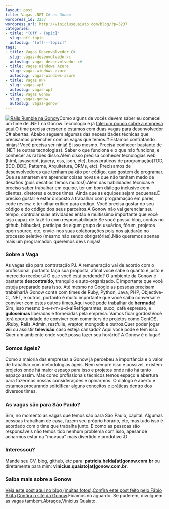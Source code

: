 ```yaml
--- 
layout: post
title: Vagas .NET C# na Gonow
wordpress_id: 3237
wordpress_url: http://viniciusquaiato.com/blog/?p=3237
categories: 
- title: "[Off - Topic]"
  slug: off-topic
  autoslug: "[off---topic]"
tags: 
- title: Vagas Desenvolvedor C#
  slug: vagas-desenvolvedor-c
  autoslug: vagas-desenvolvedor-c#
- title: Vagas Windows Azure
  slug: vagas-windows-azure
  autoslug: vagas-windows-azure
- title: Vagas WPF
  slug: vagas-wpf
  autoslug: vagas-wpf
- title: Vagas Gonow
  slug: vagas-gonow
  autoslug: vagas-gonow
---
```

[![](http://viniciusquaiato.com/blog/wp-content/uploads/2011/02/IMG_0673_original-300x224.jpg "Rails Rumble na Gonow")](http://viniciusquaiato.com/blog/wp-content/uploads/2011/02/IMG_0673_original.jpg)Como alguns de vocês devem saber eu comecei um time de .NET na Gonow Tecnologia e já [falei um pouco sobre a empresa aqui](http://viniciusquaiato.com/blog/gonow-tecnologia/).O time precisa crescer e estamos com duas vagas para desenvolvedor C# abertas. Abaixo seguem algumas das necessidades técnicas que precisamos preencher com as vagas que temos.# Estamos contratando ninjas!
Você precisa ser ninja! É isso mesmo. Precisa conhecer bastante de .NET (e outras tecnologias). Saber o que funciona e o que não funciona, e conhecer as razões disso.Além disso precisa conhecer tecnologias web (html, javascript, jquery, css, json, etc), boas práticas de programação(TDD, BDD, DDD, Patterns, Arquitetura, ORMs, etc). Precisamos de desenvolvedores que tenham paixão por código, que gostem de programar. Que se amarrem em aprender coisas novas e que não tenham medo de desafios (pois desafios temos muitos!).Além das habilidades técnicas é preciso saber trabalhar em equipe, ter um bom diálogo inclusive com clientes, diretores e outros times. Ainda que as equipes sejam pequenas.É preciso gostar e estar disposto a trabalhar com programação em pares, code review, e ter olhar crítico para código. Você precisa gostar do seu código e do código dos seus parceiros.A Gonow não vai gerenciar seu tempo, controlar suas atividades então é muitíssimo importante que você seja capaz de fazê-lo com responsabilidade.Se você possui blog, contas no github, bitbucket, participa de algum grupo de usuários, fórum, projetos open source, etc, envie-nos suas colaborações pois nos ajudarão no processo seletivo (mesmo não sendo obrigatórias).Não queremos apenas mais um programador: queremos devs ninjas!

### Sobre a Vaga
As vagas são para contratação PJ. A remuneração vai de acordo com o profissional, portanto faça sua proposta, afinal você sabe o quanto é justo e merecido receber.# O que você está perdendo?
O ambiente da Gonow é bastante **descontraído**, tranquilo e auto-organizado. É importante que você esteja preparado para isso. Até mesmo no Google as pessoas precisam trabalhar!A Gonow conta com times de Ruby, Python, Java, PHP, Objective-C, .NET, e outros, portanto é muito importante que você saiba conversar e conviver com estes outros times.Aqui você pode trabalhar de **bermuda**! Sim, isso mesmo b-e-r-m-u-d-a!Refrigerantes, suco, café espresso, e **guloseimas** liberadas e fornecidas pela empresa. Vamos ficar gordos!Você terá oportunidade de conviver com commiters de projetos como CentOS, JRuby, Rails_Admin, restfulie, vraptor, mongodb e outros.Quer poder jogar **wii** ou assistir **televisão** caso esteja cansado? Aqui você pode e tem isso. Quer um ambiente onde você possa fazer seu horário? A Gonow é o lugar!

### Somos ágeis?
Como a maioria das empresas a Gonow já percebeu a importância e o valor de trabalhar com metodologias ágeis. Nem sempre isso é possível, existem projetos onde há maior espaço para isso e projetos onde não há tanto espaço assim. Mas como profissionais técnicos temos espaço e abertura para fazermos nossas considerações e opinarmos. O diálogo é aberto e estamos procurando solidificar alguns conceitos e práticas dentro dos diversos times.

### As vagas são para São Paulo?
Sim, no momento as vagas que temos são para São Paulo, capital. Algumas pessoas trabalham de casa, fazem seu próprio horário, etc, mas tudo isso é acordado com o time que trabalha junto. E como as pessoas são responsáveis não temos tido nenhum problema com isso, apesar de acharmos estar na "muvuca" mais divertido e produtivo :D

### Interessou?
Mande seu CV, blog, github, etc para: **patricia.belda[at]gonow.com.br** ou diretamente para mim: **vinicius.quaiato[at]gonow.com.br**.

### Saiba mais sobre a Gonow
[Veja este post aqui no blog (muitas fotos)](http://viniciusquaiato.com/blog/gonow-tecnologia/).[Confira este post feito pelo Fábio Akita](http://akitaonrails.com/2010/08/16/off-topic-minha-carreira-rails-fase-4-agora-na-gonow).[Confira o site da Gonow](http://www.gonow.com.br).Ficamos no aguardo. Se puderem, divulguem as vagas também.Abraços,Vinicius Quaiato.
